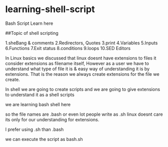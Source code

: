 # learning-shell-script

Bash Script Learn here

##Topic of shell scripting

1.sheBang & comments 
2.Redirectors, Quotes 
3.print 
4.Variables 
5.Inputs
6.Functions 
7.Exit status
8.conditions
9.loops 
10.SED Editors



In Linux basics we discussed that linux doesnt have extensions to files it consider extensions as filename itself, However as a user we have to understand what type of file it is & easy way of understanding it is by extensions. That is the reason we always create extensions for the file we create.

In shell we are going to create scripts and we are going to give extensions to understand it as a shell scripts

we are learning bash shell here

so the file names are .bash or even lot people write as .sh linux doesnt care its only for our understanding for extensions.

I prefer using .sh than .bash

we can execute the script as bash.sh

